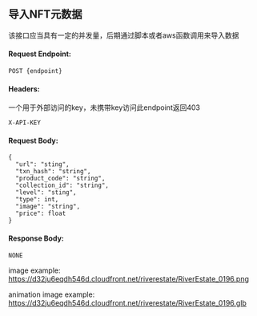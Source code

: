## 导入NFT元数据

该接口应当具有一定的并发量，后期通过脚本或者aws函数调用来导入数据

#### Request Endpoint:

```
POST {endpoint}
```

#### Headers:
一个用于外部访问的key，未携带key访问此endpoint返回403
```
X-API-KEY
```

#### Request Body:

```
{
  "url": "sting",
  "txn_hash": "string",
  "product_code": "string",
  "collection_id": "string",
  "level": "sting",
  "type": int,
  "image": "string",
  "price": float
}
```

#### Response Body:

```
NONE
```

image example: https://d32ju6eqdh546d.cloudfront.net/riverestate/RiverEstate_0196.png

animation image example: https://d32ju6eqdh546d.cloudfront.net/riverestate/RiverEstate_0196.glb
